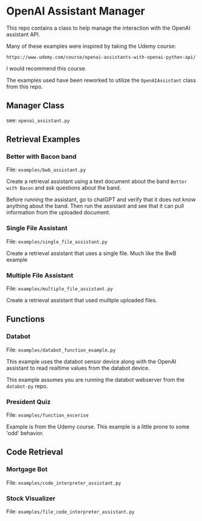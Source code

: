 # OpenAI Assistant Manager 

This repo contains a class to help manage the interaction with the OpenAI assistant API.

Many of these examples were inspired by taking the Udemy course:

```text
https://www.udemy.com/course/openai-assistants-with-openai-python-api/
```
I would recommend this course.

The examples used have been reworked to utilize the `OpenAIAssistant` class from this repo.

## Manager Class

see: `openai_assistant.py`

## Retrieval Examples

### Better with Bacon band

File: `examples/bwb_assistant.py`

Create a retrieval assistant using a text document about the band `Better with Bacon` and ask questions about the band.

Before running the assistant, go to chatGPT and verify that it does not know anything about the band.  Then
run the assistant and see that it can pull information from the uploaded document.

### Single File Assistant

File: `examples/single_file_assistant.py`

Create a retrieval assistant that uses a single file.  Much like the BwB example

### Multiple File Assistant

File: `examples/multiple_file_assistant.py`

Create a retrieval assistant that used mulitple uploaded files.

## Functions

### Databot

File: `examples/databot_function_example.py`

This example uses the databot sensor device along with the OpenAI assistant to read realtime values from the databot device.

This example assumes you are running the databot webserver from the `databot-py` repo.

### President Quiz

File: `examples/function_excerise`

Example is from the Udemy course.  This example is a little prone to some 'odd' behavior.

## Code Retrieval

### Mortgage Bot

File: `examples/code_interpreter_assistant.py`

### Stock Visualizer

File: `examples/file_code_interpreter_assistant.py`
